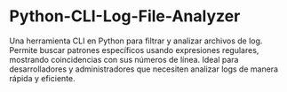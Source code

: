 # Python-CLI-Log-File-Analyzer
Una herramienta CLI en Python para filtrar y analizar archivos de log. Permite buscar patrones específicos usando expresiones regulares, mostrando coincidencias con sus números de línea. Ideal para desarrolladores y administradores que necesiten analizar logs de manera rápida y eficiente.
